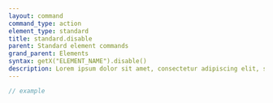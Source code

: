 ```yaml
---
layout: command
command_type: action
element_type: standard
title: standard.disable
parent: Standard element commands
grand_parent: Elements
syntax: getX("ELEMENT_NAME").disable()
description: Lorem ipsum dolor sit amet, consectetur adipiscing elit, sed do eiusmod tempor incididunt ut labore et dolore magna aliqua. Ut enim ad minim veniam, quis nostrud exercitation ullamco laboris nisi ut aliquip ex ea commodo consequat.
---
```


```javascript
// example
```